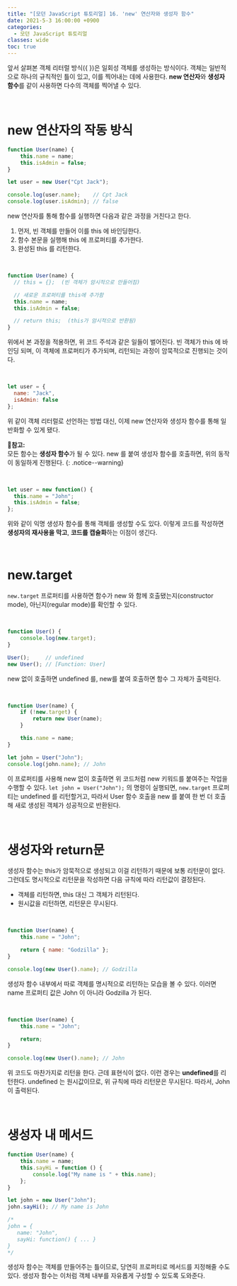 ```yaml
---
title: "[모던 JavaScript 튜토리얼] 16. 'new' 연산자와 생성자 함수"
date: 2021-5-3 16:00:00 +0900
categories:
  - 모던 JavaScript 튜토리얼
classes: wide
toc: true
---
```


앞서 살펴본 객체 리터럴 방식({ })은 일회성 객체를 생성하는 방식이다. 객체는 일반적으로 하나의 규칙적인 틀이 있고, 이를 찍어내는 데에 사용한다. **new 연산자**와 **생성자 함수**를 같이 사용하면 다수의 객체를 찍어낼 수 있다.

<br>

# new 연산자의 작동 방식

```jsx
function User(name) {
    this.name = name;
    this.isAdmin = false;
}

let user = new User("Cpt Jack");

console.log(user.name);    // Cpt Jack
console.log(user.isAdmin); // false
```

new 연산자를 통해 함수를 실행하면 다음과 같은 과정을 거친다고 한다.

1. 먼저, 빈 객체를 만들어 이를 this 에 바인딩한다.
2. 함수 본문을 실행해 this 에 프로퍼티를 추가한다.
3. 완성된 this 를 리턴한다.

<br>

```jsx
function User(name) {
  // this = {};  (빈 객체가 암시적으로 만들어짐)

  // 새로운 프로퍼티를 this에 추가함
  this.name = name;
  this.isAdmin = false;

  // return this;  (this가 암시적으로 반환됨)
}
```

위에서 본 과정을 적용하면, 위 코드 주석과 같은 일들이 벌어진다. 빈 객체가 this 에 바인딩 되며, 이 객체에 프로퍼티가 추가되며, 리턴되는 과정이 암묵적으로 진행되는 것이다.

<br>

```jsx
let user = {
  name: "Jack",
  isAdmin: false
};
```

위 같이 객체 리터럴로 선언하는 방법 대신, 이제 new 연산자와 생성자 함수를 통해 일반화할 수 있게 됐다.

**📕참고:**  
모든 함수는 **생성자 함수**가 될 수 있다. new 를 붙여 생성자 함수를 호출하면, 위의 동작이 동일하게 진행된다.
{: .notice--warning}

<br>

```jsx
let user = new function() {
  this.name = "John";
  this.isAdmin = false;
};
```

위와 같이 익명 생성자 함수를 통해 객체를 생성할 수도 있다. 이렇게 코드를 작성하면 **생성자의 재사용을 막고**, **코드를 캡슐화**하는 이점이 생긴다.

<br>

# new.target

`new.target` 프로퍼티를 사용하면 함수가 new 와 함께 호출됐는지(constructor mode), 아닌지(regular mode)를 확인할 수 있다.

<br>

```jsx
function User() {
    console.log(new.target);
}

User();     // undefined
new User(); // [Function: User]
```

new 없이 호출하면 undefined 를, new를 붙여 호출하면 함수 그 자체가 출력된다.

<br>

```jsx
function User(name) {
    if (!new.target) {
        return new User(name);
    }

    this.name = name;
}

let john = User("John");
console.log(john.name); // John
```

이 프로퍼티를 사용해 new 없이 호출하면 위 코드처럼 new 키워드를 붙여주는 작업을 수행할 수 있다. `let john = User("John");` 의 명령이 실행되면, `new.target` 프로퍼티는 undefined 를 리턴할거고, 따라서 User 함수 호출을 new 를 붙여 한 번 더 호출해 새로 생성된 객체가 성공적으로 반환된다.

<br>

# 생성자와 return문

생성자 함수는 this가 암묵적으로 생성되고 이걸 리턴하기 때문에 보통 리턴문이 없다. 그런데도 명시적으로 리턴문을 작성하면 다음 규칙에 따라 리턴값이 결정된다.

- 객체를 리턴하면, this 대신 그 객체가 리턴된다.
- 원시값을 리턴하면, 리턴문은 무시된다.

<br>

```jsx
function User(name) {
    this.name = "John";

    return { name: "Godzilla" };
}

console.log(new User().name); // Godzilla
```

생성자 함수 내부에서 따로 객체를 명시적으로 리턴하는 모습을 볼 수 있다. 이러면 name 프로퍼티 값은 John 이 아니라 Godzilla 가 된다.

<br>

```jsx
function User(name) {
    this.name = "John";

    return;
}

console.log(new User().name); // John
```

위 코드도 마찬가지로 리턴을 한다. 근데 표현식이 없다. 이런 경우는 **undefined**를 리턴한다. undefined 는 원시값이므로, 위 규칙에 따라 리턴문은 무시된다. 따라서, John 이 출력된다.

<br>

# 생성자 내 메서드

```jsx
function User(name) {
    this.name = name;
    this.sayHi = function () {
        console.log("My name is " + this.name);
    };
}

let john = new User("John");
john.sayHi(); // My name is John

/*
john = {
   name: "John",
   sayHi: function() { ... }
}
*/
```

생성자 함수는 객체를 만들어주는 틀이므로, 당연히 프로퍼티로 메서드를 지정해줄 수도 있다. 생성자 함수는 이처럼 객체 내부를 자유롭게 구성할 수 있도록 도와준다.